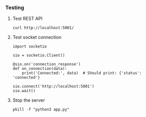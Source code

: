 ### Testing

1. Test REST API
    ```
    curl http://localhost:5001/
    ```

2. Test socket connection
    ```
    import socketio

    sio = socketio.Client()

    @sio.on('connection_response')
    def on_connection(data):
        print('Connected:', data)  # Should print: {'status': 'connected'}

    sio.connect('http://localhost:5001')
    sio.wait()
    ```

3. Stop the server
    ```
    pkill -f "python3 app.py"
    ```